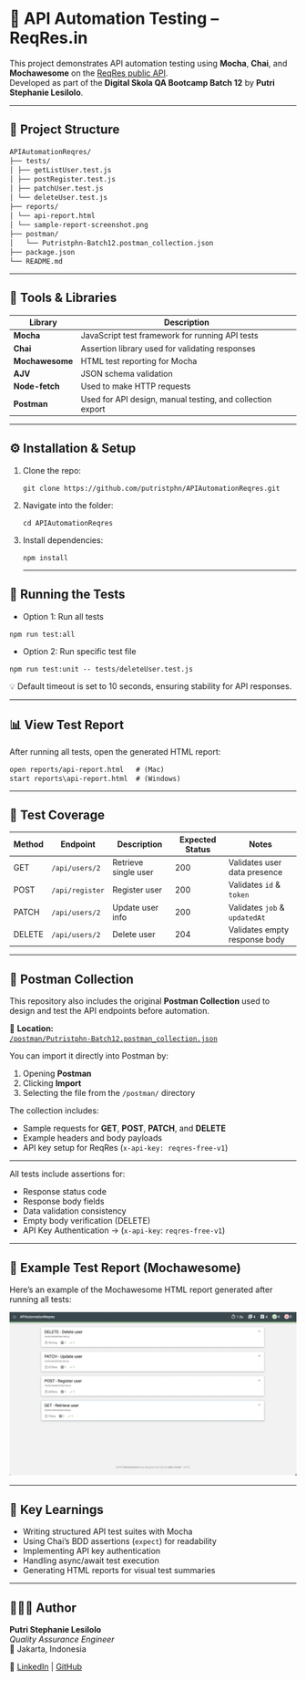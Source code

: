 # 🧪 API Automation Testing – ReqRes.in

This project demonstrates API automation testing using **Mocha**, **Chai**, and **Mochawesome** on the [ReqRes public API](https://reqres.in/).  
Developed as part of the **Digital Skola QA Bootcamp Batch 12** by **Putri Stephanie Lesilolo**.

---

## 📂 Project Structure
```
APIAutomationReqres/
├── tests/
│ ├── getListUser.test.js
│ ├── postRegister.test.js
│ ├── patchUser.test.js
│ └── deleteUser.test.js
├── reports/
│ └── api-report.html
│ └── sample-report-screenshot.png
├── postman/
│   └── Putristphn-Batch12.postman_collection.json
├── package.json
└── README.md
```

---

## 🧰 Tools & Libraries

| Library | Description |
|----------|--------------|
| **Mocha** | JavaScript test framework for running API tests |
| **Chai** | Assertion library used for validating responses |
| **Mochawesome** | HTML test reporting for Mocha |
| **AJV** | JSON schema validation |
| **Node-fetch** | Used to make HTTP requests |
| **Postman** | Used for API design, manual testing, and collection export |

--- 

## ⚙️ Installation & Setup

1. Clone the repo:
   ```
   git clone https://github.com/putristphn/APIAutomationReqres.git
   ```
2. Navigate into the folder:
   ```
   cd APIAutomationReqres
   ```
3. Install dependencies:
   ```
   npm install
   ```

   ---

  ##  🧪 Running the Tests   

- Option 1: Run all tests
```
npm run test:all
```
- Option 2: Run specific test file
```
npm run test:unit -- tests/deleteUser.test.js
```
💡 Default timeout is set to 10 seconds, ensuring stability for API responses.

  ---

  ##  📊 View Test Report

  After running all tests, open the generated HTML report:
  ```
  open reports/api-report.html   # (Mac)
  start reports\api-report.html  # (Windows) 
  ```

   ---
  
 ## 📁 Test Coverage

| Method | Endpoint        | Description          | Expected Status | Notes                         |
| ------ | --------------- | -------------------- | --------------- | ----------------------------- |
| GET    | `/api/users/2`  | Retrieve single user | 200             | Validates user data presence  |
| POST   | `/api/register` | Register user        | 200             | Validates `id` & `token`      |
| PATCH  | `/api/users/2`  | Update user info     | 200             | Validates `job` & `updatedAt` |
| DELETE | `/api/users/2`  | Delete user          | 204             | Validates empty response body |

---

## 🧰 Postman Collection

This repository also includes the original **Postman Collection** used to design and test the API endpoints before automation.

📁 **Location:**  
[`/postman/Putristphn-Batch12.postman_collection.json`](./postman/Putristphn-Batch12.postman_collection.json)

You can import it directly into Postman by:
1. Opening **Postman**
2. Clicking **Import**
3. Selecting the file from the `/postman/` directory

The collection includes:
- Sample requests for **GET**, **POST**, **PATCH**, and **DELETE**
- Example headers and body payloads
- API key setup for ReqRes (`x-api-key: reqres-free-v1`)

---

All tests include assertions for:
- Response status code
- Response body fields
- Data validation consistency
- Empty body verification (DELETE)
- API Key Authentication → (`x-api-key`: `reqres-free-v1`)

--- 

## 📸 Example Test Report (Mochawesome)

Here’s an example of the Mochawesome HTML report generated after running all tests:

![API Test Report Example](./reports/sample-report-screenshot.png)

--- 

## 🧠 Key Learnings

- Writing structured API test suites with Mocha
- Using Chai’s BDD assertions (`expect`) for readability
- Implementing API key authentication
- Handling async/await test execution
- Generating HTML reports for visual test summaries

---

## 👩🏻‍💻 Author

**Putri Stephanie Lesilolo**  
*Quality Assurance Engineer*  
📍 Jakarta, Indonesia  

🔗 [LinkedIn](https://www.linkedin.com/in/putrilesilolo/) | [GitHub](https://github.com/putristphn)

